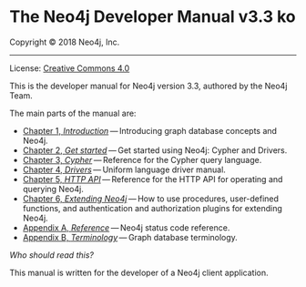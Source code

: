 # The Neo4j Developer Manual v3.3 ko

Copyright © 2018 Neo4j, Inc.

------

License: [Creative Commons 4.0](https://neo4j.com/docs/license/)

This is the developer manual for Neo4j version 3.3, authored by the Neo4j Team.

The main parts of the manual are:

-   [Chapter 1, *Introduction*](https://neo4j.com/docs/developer-manual/3.3/introduction/) — Introducing graph database concepts and Neo4j.               
-   [Chapter 2, *Get started*](https://neo4j.com/docs/developer-manual/3.3/get-started/) — Get started using Neo4j: Cypher and Drivers.               
-   [Chapter 3, *Cypher*](https://neo4j.com/docs/developer-manual/3.3/cypher/) — Reference for the Cypher query language.               
-   [Chapter 4, *Drivers*](https://neo4j.com/docs/developer-manual/3.3/drivers/) — Uniform language driver manual.               
-   [Chapter 5, *HTTP API*](https://neo4j.com/docs/developer-manual/3.3/http-api/) — Reference for the HTTP API for operating and querying Neo4j.               
-   [Chapter 6, *Extending Neo4j*](https://neo4j.com/docs/developer-manual/3.3/extending-neo4j/) — How to use procedures, user-defined functions, and authentication and authorization plugins for extending Neo4j.               
-   [Appendix A, *Reference*](https://neo4j.com/docs/developer-manual/3.3/reference/) — Neo4j status code reference.               
-   [Appendix B, *Terminology*](https://neo4j.com/docs/developer-manual/3.3/terminology/) — Graph database terminology.               

*Who should read this?*

This manual is written for the developer of a Neo4j client application.